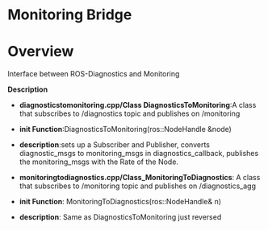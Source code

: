 # Monitoring Bridge

# Overview
Interface between ROS-Diagnostics and Monitoring

**Description**
* **diagnosticstomonitoring.cpp/Class DiagnosticsToMonitoring**:A class that subscribes to /diagnostics topic and publishes on /monitoring

* **init Function**:DiagnosticsToMonitoring(ros::NodeHandle &node)

* **description**:sets up a Subscriber and Publisher, converts diagnostic_msgs to monitoring_msgs in diagnostics_callback, publishes the monitoring_msgs with the Rate of the Node.

* **monitoringtodiagnostics.cpp/Class_MonitoringToDiagnostics**: A class that subscribes to /monitoring topic and publishes on /diagnostics_agg
* **init Function**: MonitoringToDiagnostics(ros::NodeHandle& n)
 
* **description**: Same as DiagnosticsToMonitoring just reversed 
